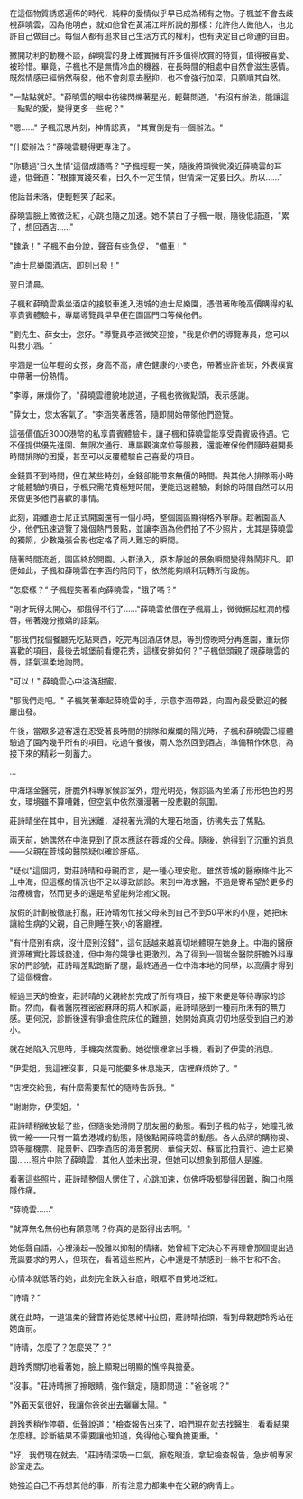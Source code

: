 在這個物質誘惑遍佈的時代，純粹的愛情似乎早已成為稀有之物。子楓並不會去歧視薛曉雲，因為他明白，就如他曾在黃浦江畔所說的那樣：允許他人做他人，也允許自己做自己。每個人都有追求自己生活方式的權利，也有決定自己命運的自由。

撇開功利的動機不談，薛曉雲的身上確實擁有許多值得欣賞的特質，值得被喜愛、被珍惜。畢竟，子楓也不是無情冷血的機器，在長時間的相處中自然會滋生感情。既然情感已經悄然萌發，他不會刻意去壓抑，也不會強行加深，只願順其自然。

"一點點就好。"薛曉雲的眼中彷彿閃爍著星光，輕聲問道，"有沒有辦法，能讓這一點點的愛，變得更多一些呢？"

"嗯……" 子楓沉思片刻，神情認真， "其實倒是有一個辦法。"

"什麼辦法？"薛曉雲聽得更專注了。

"你聽過'日久生情'這個成語嗎？"子楓輕輕一笑，隨後將頭微微湊近薛曉雲的耳邊，低聲道："根據實踐來看，日久不一定生情，但情深一定要日久。所以……"

他話音未落，便輕輕笑了起來。

薛曉雲臉上微微泛紅，心跳也隨之加速。她不禁白了子楓一眼，隨後低語道，"累了，想回酒店……"

"魏承！" 子楓不由分說，聲音有些急促， "備車！"

"迪士尼樂園酒店，即刻出發！"

翌日清晨。

子楓和薛曉雲乘坐酒店的接駁車進入港城的迪士尼樂園，憑借著昨晚高價購得的私享貴賓體驗卡，專屬導覽員早早便在園區門口等候他們。

"劉先生、薛女士，您好。"導覽員李涵微笑迎接，"我是你們的導覽專員，您可以叫我小涵。"

李涵是一位年輕的女孩，身高不高，膚色健康的小麥色，帶著些許雀斑，外表樸實中帶著一份熱情。

"李導，麻煩你了。"薛曉雲禮貌地說道，子楓也微微點頭，表示感謝。

"薛女士，您太客氣了。"李涵笑著應答，隨即開始帶領他們遊覽。

這張價值近3000港幣的私享貴賓體驗卡，讓子楓和薛曉雲能享受貴賓級待遇。它不僅提供優先進園、無限次通行、專屬觀演席位等服務，還能確保他們隨時避開長時間排隊的困擾，甚至可以反覆體驗自己喜愛的項目。

金錢買不到時間，但在某些時刻，金錢卻能帶來無價的時間。與其他人排隊兩小時才能體驗的項目，子楓只需花費極短時間，便能迅速體驗，剩餘的時間自然可以用來做更多他們喜歡的事情。

此刻，距離迪士尼正式開園還有一個小時，整個園區顯得格外寧靜。趁著園區人少，他們迅速遊覽了幾個熱門景點，並讓李涵為他們拍了不少照片，尤其是薛曉雲的獨照，少數幾張合影也定格了兩人難忘的瞬間。

隨著時間流逝，園區終於開園。人群湧入，原本靜謐的景象瞬間變得熱鬧非凡。即便如此，子楓和薛曉雲在李涵的陪同下，依然能夠順利玩轉所有設施。

"怎麼樣？" 子楓輕笑著看向薛曉雲，"餓了嗎？"

"剛才玩得太開心，都餓得不行了……"薛曉雲依偎在子楓肩上，微微撅起紅潤的櫻唇，帶著幾分撒嬌的語氣。

"那我們找個餐廳先吃點東西，吃完再回酒店休息，等到傍晚時分再進園，重玩你喜歡的項目，最後去城堡前看煙花秀，這樣安排如何？"子楓低頭親了親薛曉雲的唇，語氣溫柔地詢問。

"可以！" 薛曉雲心中溢滿甜蜜。

"那我們走吧。" 子楓笑著牽起薛曉雲的手，示意李涵帶路，向園內最受歡迎的餐廳出發。

午後，當眾多遊客還在忍受著長時間的排隊和燦爛的陽光時，子楓和薛曉雲已經體驗過了園內幾乎所有的項目。吃過午餐後，兩人悠然回到酒店，準備稍作休息，為接下來的精彩一刻蓄力。

...

中海瑞金醫院，肝膽外科專家候診室外，燈光明亮，候診區內坐滿了形形色色的男女，環境雖不算嘈雜，但空氣中依然瀰漫著一股悲觀的氛圍。

莊詩晴坐在其中，目光迷離，凝視著光滑的大理石地面，彷彿失去了焦點。

兩天前，她偶然在中海見到了原本應該在蓉城的父母。隨後，她得到了沉重的消息——父親在蓉城的醫院疑似確診肝癌。

"疑似"這個詞，對莊詩晴和母親而言，是一種心理安慰。雖然蓉城的醫療條件比不上中海，但這樣的情況也不足以導致誤診。來到中海求醫，不過是寄希望於更多的治療機會，然而更多的還是希望能夠治癒父親。

放假的計劃被徹底打亂，莊詩晴匆忙接父母來到自己不到50平米的小屋，她把床讓給生病的父親，自己則睡在狹小的客廳裡。

"有什麼别有病，沒什麼别沒錢"，這句話越來越真切地體現在她身上。中海的醫療資源確實比蓉城發達，但中海的競爭也更激烈。為了得到一個瑞金醫院肝膽外科專家的門診號，莊詩晴差點跑斷了腿，最終通過一位中海本地的同學，以高價才得到了這個機會。

經過三天的檢查，莊詩晴的父親終於完成了所有項目，接下來便是等待專家的診斷。然而，看著醫院裡密密麻麻的病人和家屬，莊詩晴感到一種前所未有的無力感。更何況，診斷後還有爭搶住院床位的難題，她開始真真切切地感受到自己的渺小。

就在她陷入沉思時，手機突然震動。她從懷裡拿出手機，看到了伊雯的消息。

"伊雯姐，我這裡沒事，只是可能要多休息幾天，店裡麻煩妳了。"

"店裡交給我，有什麼需要幫忙的隨時告訴我。"

"謝謝妳，伊雯姐。"

莊詩晴稍微放鬆了些，但隨後她滑開了朋友圈的動態。看到子楓的帖子，她瞳孔微微一縮——只有一篇去港城的動態，隨後點開薛曉雲的動態。各大品牌的購物袋、頭等艙機票、龍景軒、四季酒店的海景套房、華倫天奴、蘇富比拍賣行、迪士尼樂園……照片中除了薛曉雲，其他人並未出現，但她可以想象到那個人是誰。

看著這些照片，莊詩晴整個人愣住了，心跳加速，仿佛呼吸都變得困難，胸口也隱隱作痛。

"薛曉雲……"

"就算無名無份也有願意嗎？你真的是豁得出去啊。" 

她低聲自語，心裡湧起一股難以抑制的情緒。她曾經下定決心不再理會那個提出過荒誕要求的男人，但現在，看著這些照片，心中還是不禁感到一絲不甘和不舍。

心情本就低落的她，此刻完全跌入谷底，眼眶不自覺地泛紅。

"詩晴？"

就在此時，一道溫柔的聲音將她從思緒中拉回，莊詩晴抬頭，看到母親趙玲秀站在她面前。

"詩晴，怎麼了？怎麼哭了？"

趙玲秀關切地看著她，臉上顯現出明顯的憔悴與擔憂。

"沒事。"莊詩晴擦了擦眼睛，強作鎮定，隨即問道："爸爸呢？"

"外面天氣很好，我讓你爸爸出去曬曬太陽。"

趙玲秀稍作停頓，低聲說道："檢查報告出來了，咱們現在就去找醫生，看看結果怎麼樣。診斷結果不需要讓他知道，免得他心理負擔更重。"

"好，我們現在就去。"莊詩晴深吸一口氣，擦乾眼淚，拿起檢查報告，急步朝專家診室走去。

她強迫自己不再想其他的事，所有注意力都集中在父親的病情上。